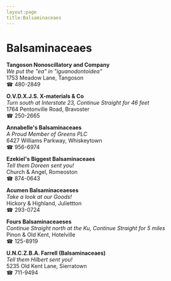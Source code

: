 ```yaml
---
layout:page
title:Balsaminaceaes
---
```

# Balsaminaceaes

**Tangoson Nonoscillatory and Company**  
_We put the "ea" in "iguanodontoidea"_  
1753 Meadow Lane, Tangoson  
☎ 480-2849



**O.V.D.X.J.S. X-materials & Co**  
_Turn south at Interstate 23, Continue Straight for 46 feet_  
1764 Pentonville Road, Bravoster  
☎ 250-2665



**Annabelle's Balsaminaceaes**  
_A Proud Member of Greens PLC_  
6427 Williams Parkway, Whiskeytown  
☎ 956-6974



**Ezekiel's Biggest Balsaminaceaes**  
_Tell them Doreen sent you!_  
Church & Angel, Romeoston  
☎ 874-0643



**Acumen Balsaminaceaeses**  
_Take a look at our Goods!_  
Hickory & Highland, Juliettton  
☎ 293-0724



**Fours Balsaminaceaeses**  
_Continue Straight north at the Ku, Continue Straight for 5 miles_  
Pinon & Old Kent, Hotelville  
☎ 125-8919



**U.N.C.Z.B.A. Farrell (Balsaminaceaes)**  
_Tell them Hilbert sent you!_  
5235 Old Kent Lane, Sierratown  
☎ 711-9494



